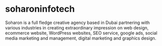 # soharoninfotech
Soharon is a full fledge creative agency based in Dubai partnering with various industries in creating extraordinary impression on web design, ecommerce website, WordPress websites, SEO service, google ads, social media marketing and management, digital marketing and graphics design. 
